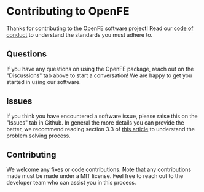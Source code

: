 # Contributing to OpenFE

Thanks for contributing to the OpenFE software project!
Read our [code of conduct](../Code_of_Conduct.md) to understand the standards you must adhere to.

## Questions

If you have any questions on using the OpenFE package, reach out on the "Discussions" tab above to start a conversation!
We are happy to get you started in using our software.

## Issues

If you think you have encountered a software issue, please raise this on the "Issues" tab in Github.
In general the more details you can provide the better,
we recommend reading section 3.3 of [this article](https://livecomsjournal.org/index.php/livecoms/article/view/v3i1e1473)
to understand the problem solving process.

## Contributing

We welcome any fixes or code contributions.
Note that any contributions made must be made under a MIT license.
Feel free to reach out to the developer team who can assist you in this process.
